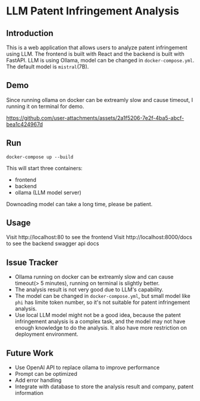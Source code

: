 # LLM Patent Infringement Analysis

## Introduction
This is a web application that allows users to analyze patent infringement using LLM. The frontend is built with React and the backend is built with FastAPI. LLM is using Ollama, model can be changed in `docker-compose.yml`. The default model is `mistral`(7B).

## Demo
Since running ollama on docker can be extreamly slow and cause timeout, I running it on terminal for demo.

https://github.com/user-attachments/assets/2a1f5206-7e2f-4ba5-abcf-bea1c424967d



## Run 
```
docker-compose up --build
```
This will start three containers:
- frontend
- backend
- ollama (LLM model server)

Downoading model can take a long time, please be patient.

## Usage
Visit http://localhost:80 to see the frontend
Visit http://localhost:8000/docs to see the backend swagger api docs

## Issue Tracker
- Ollama running on docker can be extreamly slow and can cause timeout(> 5 minutes), running on terminal is slightly better.
- The analysis result is not very good due to LLM's capability.
- The model can be changed in `docker-compose.yml`, but small model like `phi` has limite token number, so it's not suitable for patent infringement analysis. 
- Use local LLM model might not be a good idea, because the patent infringement analysis is a complex task, and the model may not have enough knowledge to do the analysis. It also have more restriction on deployment environment.

## Future Work
- Use OpenAI API to replace ollama to improve performance
- Prompt can be optimized
- Add error handling
- Integrate with database to store the analysis result and company, patent information
